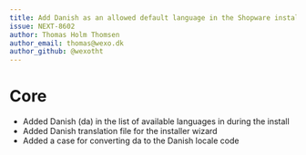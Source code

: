 ```yaml
---
title: Add Danish as an allowed default language in the Shopware installer
issue: NEXT-8602
author: Thomas Holm Thomsen
author_email: thomas@wexo.dk
author_github: @wexotht
---
```

# Core
* Added Danish (da) in the list of available languages in during the install
* Added Danish translation file for the installer wizard
* Added a case for converting da to the Danish locale code
